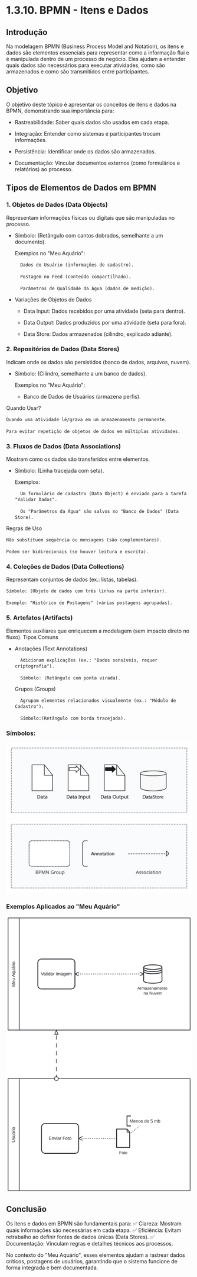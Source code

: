 # 1.3.10. BPMN - Itens e Dados
## Introdução

Na modelagem BPMN (Business Process Model and Notation), os itens e dados são elementos essenciais para representar como a informação flui e é manipulada dentro de um processo de negócio. Eles ajudam a entender quais dados são necessários para executar atividades, como são armazenados e como são transmitidos entre participantes.

## Objetivo

O objetivo deste tópico é apresentar os conceitos de itens e dados na BPMN, demonstrando sua importância para:

- Rastreabilidade: Saber quais dados são usados em cada etapa.

- Integração: Entender como sistemas e participantes trocam informações.

- Persistência: Identificar onde os dados são armazenados.

- Documentação: Vincular documentos externos (como formulários e relatórios) ao processo.

## Tipos de Elementos de Dados em BPMN
### 1. Objetos de Dados (Data Objects)

Representam informações físicas ou digitais que são manipuladas no processo.

- Símbolo: (Retângulo com cantos dobrados, semelhante a um documento).

    Exemplos no "Meu Aquário":

        Dados do Usuário (informações de cadastro).

        Postagem no Feed (conteúdo compartilhado).

        Parâmetros de Qualidade da Água (dados de medição).
- Variações de Objetos de Dados

    - Data Input: Dados recebidos por uma atividade (seta para dentro).

    - Data Output: Dados produzidos por uma atividade (seta para fora).

    - Data Store: Dados armazenados (cilindro, explicado adiante).

### 2. Repositórios de Dados (Data Stores)

Indicam onde os dados são persistidos (banco de dados, arquivos, nuvem).

- Símbolo: (Cilindro, semelhante a um banco de dados).

    Exemplos no "Meu Aquário":

    - Banco de Dados de Usuários (armazena perfis).

Quando Usar?

    Quando uma atividade lê/grava em um armazenamento permanente.

    Para evitar repetição de objetos de dados em múltiplas atividades.

### 3. Fluxos de Dados (Data Associations)

Mostram como os dados são transferidos entre elementos.

- Símbolo: (Linha tracejada com seta).

    Exemplos:

        Um formulário de cadastro (Data Object) é enviado para a tarefa "Validar Dados".

        Os "Parâmetros da Água" são salvos no "Banco de Dados" (Data Store).

Regras de Uso

    Não substituem sequência ou mensagens (são complementares).

    Podem ser bidirecionais (se houver leitura e escrita).

### 4. Coleções de Dados (Data Collections)

Representam conjuntos de dados (ex.: listas, tabelas).

    Símbolo: (Objeto de dados com três linhas na parte inferior).

    Exemplo: "Histórico de Postagens" (várias postagens agrupadas).

### 5. Artefatos (Artifacts)

Elementos auxiliares que enriquecem a modelagem (sem impacto direto no fluxo).
Tipos Comuns

- Anotações (Text Annotations)

        Adicionam explicações (ex.: "Dados sensíveis, requer criptografia").

        Símbolo: (Retângulo com ponta virada).

    Grupos (Groups)

        Agrupam elementos relacionados visualmente (ex.: "Módulo de Cadastro").

        Símbolo:(Retângulo com borda tracejada).

### Símbolos:
![Simbolos1](assets/bpmn-data-symbols.webp)
![Simbolos2](assets/group-annotation-association.webp)

### Exemplos Aplicados ao "Meu Aquário"

![Exemplo BPMN](assets/diagram.svg)

## Conclusão

Os itens e dados em BPMN são fundamentais para:
✅ Clareza: Mostram quais informações são necessárias em cada etapa.
✅ Eficiência: Evitam retrabalho ao definir fontes de dados únicas (Data Stores).
✅ Documentação: Vinculam regras e detalhes técnicos aos processos.

No contexto do "Meu Aquário", esses elementos ajudam a rastrear dados críticos, postagens de usuários, garantindo que o sistema funcione de forma integrada e bem documentada.